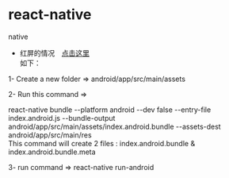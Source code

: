 # react-native
native
* 红屏的情况　[点击这里]()   
如下：   

1- Create a new folder => android/app/src/main/assets

2- Run this command =>

 react-native bundle --platform android --dev false --entry-file index.android.js --bundle-output android/app/src/main/assets/index.android.bundle --assets-dest android/app/src/main/res  
This command will create 2 files : index.android.bundle & index.android.bundle.meta

3- run command => react-native run-android
